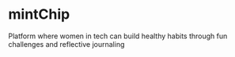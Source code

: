 # mintChip
Platform where women in tech can build healthy habits through fun challenges and reflective journaling
